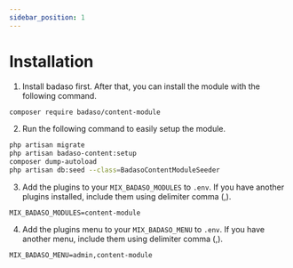 ```yaml
---
sidebar_position: 1
---
```


# Installation

1. Install badaso first. After that, you can install the module with the following command.

```bash
composer require badaso/content-module
```

2. Run the following command to easily setup the module.

```bash
php artisan migrate
php artisan badaso-content:setup
composer dump-autoload
php artisan db:seed --class=BadasoContentModuleSeeder
```

3. Add the plugins to your `MIX_BADASO_MODULES` to `.env`. If you have another plugins installed, include them using delimiter comma (,).

```
MIX_BADASO_MODULES=content-module
```

4. Add the plugins menu to your `MIX_BADASO_MENU` to `.env`. If you have another menu, include them using delimiter comma (,).

```
MIX_BADASO_MENU=admin,content-module
```